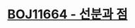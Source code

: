 # [BOJ11664 - 선분과 점](https://www.acmicpc.net/problem/11664)
<!--tags: 3d, geom, math, ternary search-->

